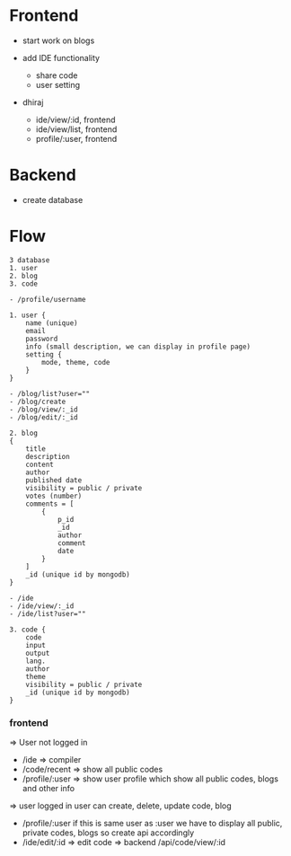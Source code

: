 # Frontend

- start work on blogs

- add IDE functionality
  - share code
  - user setting

- dhiraj
  - ide/view/:id, frontend
  - ide/view/list, frontend
  - profile/:user, frontend

# Backend

- create database

# Flow

```
3 database
1. user
2. blog
3. code

- /profile/username

1. user {
    name (unique)
    email
    password
    info (small description, we can display in profile page)
    setting {
        mode, theme, code
    }
}

- /blog/list?user=""
- /blog/create
- /blog/view/:_id
- /blog/edit/:_id

2. blog
{
    title
    description
    content
    author
    published date
    visibility = public / private
    votes (number)
    comments = [
        {
            p_id
            _id
            author
            comment
            date
        }
    ]
    _id (unique id by mongodb)
}

- /ide
- /ide/view/:_id
- /ide/list?user=""

3. code {
    code
    input
    output
    lang.
    author
    theme
    visibility = public / private
    _id (unique id by mongodb)
}
```

### frontend

=> User not logged in
- /ide => compiler
- /code/recent => show all public codes
- /profile/:user => show user profile which show all public codes, blogs and other info

=> user logged in
user can create, delete, update code, blog
- /profile/:user if this is same user as :user we have to display all public, private codes, blogs
    so create api accordingly
- /ide/edit/:id => edit code => backend /api/code/view/:id